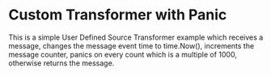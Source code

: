 # Custom Transformer with Panic

This is a simple User Defined Source Transformer example which receives a message, changes the message event time to time.Now(), increments the message counter, panics on every count which is a multiple of 1000, otherwise returns the message.
